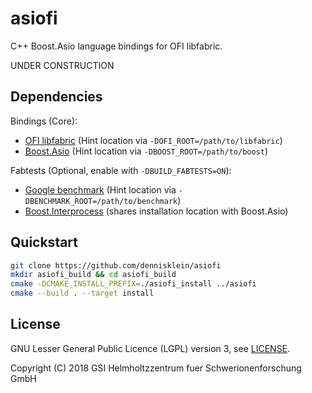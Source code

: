# asiofi

C++ Boost.Asio language bindings for OFI libfabric.

UNDER CONSTRUCTION

## Dependencies

Bindings (Core):

- [OFI libfabric](https://github.com/ofiwg/libfabric) (Hint location via `-DOFI_ROOT=/path/to/libfabric`)
- [Boost.Asio](http://www.boost.org/) (Hint location via `-DBOOST_ROOT=/path/to/boost`)

Fabtests (Optional, enable with `-DBUILD_FABTESTS=ON`):

- [Google benchmark](https://github.com/google/benchmark) (Hint location via `-DBENCHMARK_ROOT=/path/to/benchmark`)
- [Boost.Interprocess](http://www.boost.org/) (shares installation location with Boost.Asio)

## Quickstart

```bash
git clone https://github.com/dennisklein/asiofi
mkdir asiofi_build && cd asiofi_build
cmake -DCMAKE_INSTALL_PREFIX=./asiofi_install ../asiofi
cmake --build . --target install
```

## License

GNU Lesser General Public Licence (LGPL) version 3, see [LICENSE](LICENSE).

Copyright (C) 2018 GSI Helmholtzzentrum fuer Schwerionenforschung GmbH
